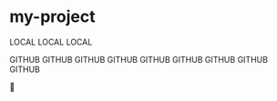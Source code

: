 # my-project

LOCAL LOCAL LOCAL



 GITHUB GITHUB GITHUB
 GITHUB GITHUB GITHUB
 GITHUB GITHUB GITHUB

 <htm>
